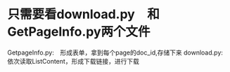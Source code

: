 # 只需要看download.py　和　GetPageInfo.py两个文件
GetpageInfo.py:　形成表单，拿到每个page的doc_id,存储下来
download.py: 依次读取ListContent，形成下载链接，进行下载

